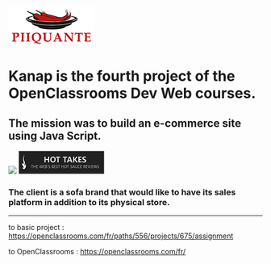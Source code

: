 ![](piquante%20logo.png)
# Kanap is the fourth project of the OpenClassrooms Dev Web courses.
## The mission was to build an e-commerce site using Java Script.
![](pages%20kanap.png) ![](hot%20takes%20logo.png)

### The client is a sofa brand that would like to have its sales platform in addition to its physical store.

---
to basic project : https://openclassrooms.com/fr/paths/556/projects/675/assignment

to OpenClassrooms : https://openclassrooms.com/fr/

